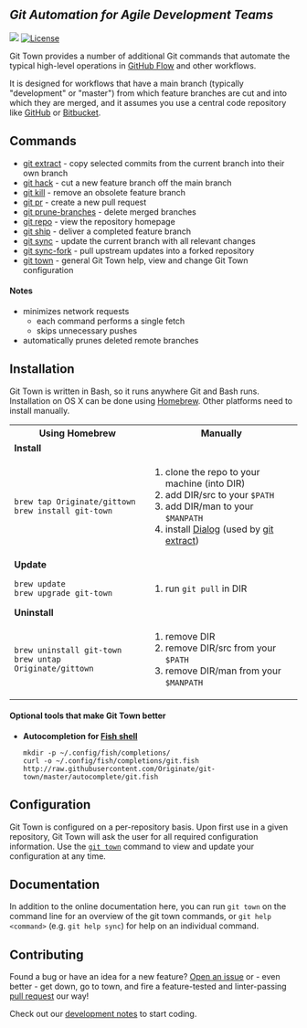 ## _Git Automation for Agile Development Teams_
<a href="https://travis-ci.org/Originate/git-town" alt="Build Status" target="_blank"><img src="https://travis-ci.org/Originate/git-town.svg?branch=master"></a>
[![License](http://img.shields.io/:license-MIT-blue.svg?style=flat)](MIT-LICENSE)

Git Town provides a number of additional Git commands that
automate the typical high-level operations in
[GitHub Flow](http://scottchacon.com/2011/08/31/github-flow.html)
and other workflows.

It is designed for workflows that have a main branch
(typically "development" or "master")
from which feature branches are cut and into which they are merged,
and it assumes you use a central code repository like
[GitHub](http://github.com/) or [Bitbucket](https://bitbucket.org/).


## Commands

* [git extract](/documentation/git-extract.md) - copy selected commits from the current branch into their own branch
* [git hack](/documentation/git-hack.md) - cut a new feature branch off the main branch
* [git kill](/documentation/git-kill.md) - remove an obsolete feature branch
* [git pr](/documentation/git-pr.md) - create a new pull request
* [git prune-branches](/documentation/git-prune-branches.md) - delete merged branches
* [git repo](/documentation/git-repo.md) - view the repository homepage
* [git ship](/documentation/git-ship.md) - deliver a completed feature branch
* [git sync](/documentation/git-sync.md) - update the current branch with all relevant changes
* [git sync-fork](/documentation/git-sync-fork.md) - pull upstream updates into a forked repository
* [git town](/documentation/git-town.md) - general Git Town help, view and change Git Town configuration


#### Notes

* minimizes network requests
  * each command performs a single fetch
  * skips unnecessary pushes
* automatically prunes deleted remote branches


## Installation

Git Town is written in Bash, so it runs anywhere Git and Bash runs.
Installation on OS X can be done using [Homebrew](http://brew.sh/).
Other platforms need to install manually.

<table>
  <tr>
    <th width="300px">
      Using Homebrew
    </th>
    <th width="400px">
      Manually
    </th>
  </tr>
  <tr>
    <td colspan="2">
      <b>Install</b>
    </td>
  </tr>
  <tr>
    <td>
      <code>brew tap Originate/gittown</code><br>
      <code>brew install git-town</code>
    </td>
    <td>
      <ol>
        <li>clone the repo to your machine (into DIR)</li>
        <li>add DIR/src to your <code>$PATH</code></li>
        <li>add DIR/man to your <code>$MANPATH</code></li>
        <li>
          install <a href="http://en.wikipedia.org/wiki/Dialog_(software)">Dialog</a>
          (used by <a href="/documentation/git-extract.md">git extract</a>)
        </li>
      </ol>
    </td>
  </tr>
  <tr>
    <td colspan="2">
      <b>Update</b>
    </td>
  </tr>
  <tr>
    <td>
      <code>brew update</code><br>
      <code>brew upgrade git-town</code>
    </td>
    <td>
      <ol>
        <li>run <code>git pull</code> in DIR</li>
      </ol>
    </td>
  </tr>
  <tr>
    <td colspan="2">
      <b>Uninstall</b>
    </td>
  </tr>
  <tr>
    <td>
      <code>brew uninstall git-town</code><br>
      <code>brew untap Originate/gittown</code>
    </td>
    <td>
      <ol>
        <li>remove DIR</li>
        <li>remove DIR/src from your <code>$PATH</code></li>
        <li>remove DIR/man from your <code>$MANPATH</code></li>
      </ol>
    </td>
  </tr>
</table>


#### Optional tools that make Git Town better

* __Autocompletion for [Fish shell](http://fishshell.com)__

    ```
    mkdir -p ~/.config/fish/completions/
    curl -o ~/.config/fish/completions/git.fish http://raw.githubusercontent.com/Originate/git-town/master/autocomplete/git.fish
    ```


## Configuration

Git Town is configured on a per-repository basis.
Upon first use in a given repository, Git Town will ask the user for all required configuration information.
Use the [`git town`](/documentation/git-town.md) command to view and update your configuration at any time.


## Documentation

In addition to the online documentation here,
you can run `git town` on the command line for an overview of the git town commands,
or `git help <command>` (e.g. `git help sync`) for help on an individual command.


## Contributing

Found a bug or have an idea for a new feature?
[Open an issue](https://github.com/Originate/git-town/issues/new)
or - even better - get down, go to town, and fire a feature-tested and linter-passing
[pull request](https://help.github.com/articles/using-pull-requests/)
our way!

Check out our [development notes](/documentation/development.md) to start coding.
